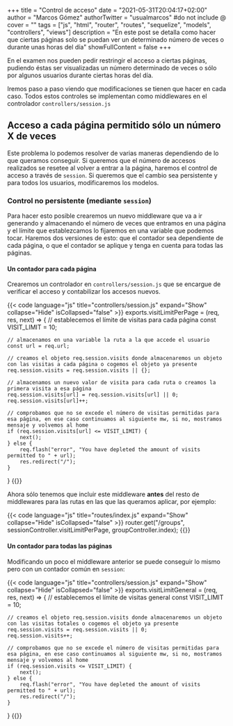 +++
title = "Control de acceso"
date = "2021-05-31T20:04:17+02:00"
author = "Marcos Gómez"
authorTwitter = "usualmarcos" #do not include @
cover = ""
tags = ["js", "html", "router", "routes", "sequelize", "models", "controllers", "views"]
description = "En este post se detalla como hacer que ciertas páginas solo se puedan ver un determinado número de veces o durante unas horas del día"
showFullContent = false
+++

En el examen nos pueden pedir restringir el acceso a ciertas páginas, pudiendo éstas ser visualizadas un número determinado de veces o sólo por algunos usuarios durante ciertas horas del día.

Iremos paso a paso viendo que modificaciones se tienen que hacer en cada caso. Todos estos controles se implementan como middlewares en el controlador `controllers/session.js`

## Acceso a cada página permitido sólo un número X de veces

Este problema lo podemos resolver de varias maneras dependiendo de lo que queramos conseguir. Si queremos que el número de accesos realizados se resetee al volver a entrar a la página, haremos el control de acceso a través de `session`. Si queremos que el cambio sea persistente y para todos los usuarios, modificaremos los modelos.

### Control no persistente (mediante `session`)

Para hacer esto posible crearemos un nuevo middleware que va a ir generando y almacenando el número de veces que entramos en una página y el límite que establezcamos lo fijaremos en una variable que podemos tocar. Haremos dos versiones de esto: que el contador sea dependiente de cada página, o que el contador se aplique y tenga en cuenta para todas las páginas.

#### Un contador para cada página

Crearemos un controlador en `controllers/session.js` que se encargue de verificar el acceso y contabilizar los accesos nuevos.

{{< code language="js" title="controllers/session.js" expand="Show" collapse="Hide" isCollapsed="false" >}}
exports.visitLimitPerPage = (req, res, next) => {
    // establecemos el límite de visitas para cada página
    const VISIT_LIMIT = 10;

    // almacenamos en una variable la ruta a la que accede el usuario
    const url = req.url;

    // creamos el objeto req.session.visits donde almacenaremos un objeto con las visitas a cada página o cogemos el objeto ya presente
    req.session.visits = req.session.visits || {};

    // almacenamos un nuevo valor de visita para cada ruta o creamos la primera visita a esa página
    req.session.visits[url] = req.session.visits[url] || 0;
    req.session.visits[url]++;

    // comprobamos que no se excede el número de visitas permitidas para esa página, en ese caso continuamos al siguiente mw, si no, mostramos mensaje y volvemos al home
    if (req.session.visits[url] <= VISIT_LIMIT) {
        next();
    } else {
        req.flash("error", "You have depleted the amount of visits permitted to " + url);
        res.redirect("/");
    }
}
{{</code>}}

Ahora sólo tenemos que incluir este middleware **antes** del resto de middlewares para las rutas en las que las queramos aplicar, por ejemplo:

{{< code language="js" title="routes/index.js" expand="Show" collapse="Hide" isCollapsed="false" >}}
router.get("/groups", sessionController.visitLimitPerPage, groupController.index);
{{</code>}}

#### Un contador para todas las páginas

Modificando un poco el middleware anterior se puede conseguir lo mismo pero con un contador común en `session`:

{{< code language="js" title="controllers/session.js" expand="Show" collapse="Hide" isCollapsed="false" >}}
exports.visitLimitGeneral = (req, res, next) => {
    // establecemos el límite de visitas general
    const VISIT_LIMIT = 10;

    // creamos el objeto req.session.visits donde almacenaremos un objeto con las visitas totales o cogemos el objeto ya presente
    req.session.visits = req.session.visits || 0;
    req.session.visits++;

    // comprobamos que no se excede el número de visitas permitidas para esa página, en ese caso continuamos al siguiente mw, si no, mostramos mensaje y volvemos al home
    if (req.session.visits <= VISIT_LIMIT) {
        next();
    } else {
        req.flash("error", "You have depleted the amount of visits permitted to " + url);
        res.redirect("/");
    }
}
{{</code>}}
